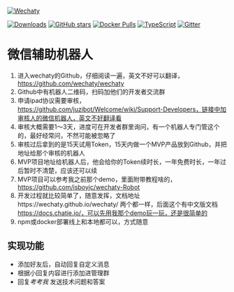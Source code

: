 [![Wechaty](https://wechaty.github.io/wechaty/images/wechaty-logo-green-en.png)](https://github.com/wechaty/wechaty)

[![Downloads](https://img.shields.io/npm/dm/wechaty.svg?style=flat-square)](https://www.npmjs.com/package/wechaty)
[![GitHub stars](https://img.shields.io/github/stars/wechaty/wechaty.svg?label=github%20stars)](https://github.com/wechaty/wechaty)
[![Docker Pulls](https://img.shields.io/docker/pulls/zixia/wechaty.svg?maxAge=2592000)](https://hub.docker.com/r/zixia/wechaty/)
[![TypeScript](https://img.shields.io/badge/%3C%2F%3E-TypeScript-blue.svg)](https://www.typescriptlang.org/)
[![Gitter](https://badges.gitter.im/Chatie/wechaty.svg)](https://gitter.im/Chatie/wechaty?utm_source=badge&utm_medium=badge&utm_campaign=pr-badge)

# 微信辅助机器人

1. 进入wechaty的Github，仔细阅读一遍，英文不好可以翻译， https://github.com/wechaty/wechaty
2. Github中有机器人二维码，扫码加他们的开发者交流群
3. 申请ipad协议需要审核，https://github.com/juzibot/Welcome/wiki/Support-Developers，链接中加审核人的微信机器人，英文不好翻译看
4. 审核大概需要1～3天，进度可在开发者群里询问，有一个机器人专门管这个的，最好经常问，不然可能被忽略了
5. 审核过后拿到的是15天试用Token，15天内做一个MVP产品放到Github，并把地址给那个审核的机器人
6. MVP项目地址给机器人后，他会给你的Token续时长，一年免费时长，一年过后暂时不清楚，应该还可以续
7. MVP项目可以参考我之前那个demo，里面附带教程啥的，https://github.com/isboyjc/wechaty-Robot
8. 开发过程就比较简单了，随意发挥，文档地址https://wechaty.github.io/wechaty/   两个都一样，后面这个有中文版文档  https://docs.chatie.io/，可以先用我那个demo玩一玩，还是很简单的
9. npm或docker部署线上和本地都可以，方式随意

## 实现功能
* 添加好友后，自动回复自定义消息
* 根据小回复内容进行添加进管理群
* 回复*考考我* 发送技术问题和答案



